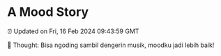 # A Mood Story

⏰ Updated on Fri, 16 Feb 2024 09:43:59 GMT

💭 Thought: Bisa ngoding sambil dengerin musik, moodku jadi lebih baik!

